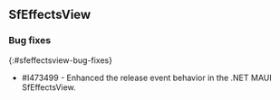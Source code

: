 ## SfEffectsView

### Bug fixes
{:#sfeffectsview-bug-fixes}

* \#I473499 - Enhanced the release event behavior in the .NET MAUI SfEffectsView.
